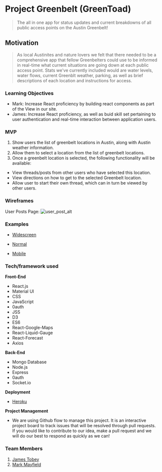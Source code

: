 # Project Greenbelt (GreenToad) 

> The all in one app for status updates and current breakdowns of all public access points on the Austin Greenbelt!

## Motivation

> As local Austinites and nature lovers we felt that there needed to be a comprehensive app that fellow Greenbelters could use to be informed in real-time what current situations are going down at each public access point. Stats we've currently included would are water levels, water flows, current Greenblt weather, parking, as well as brief descriptions of each location and instructions for access. 

### Learning Objectives

* Mark: Increase React proficiency by building react components as part of the View in our site. 
* James: Increase React proficiency, as well as buid skill set pertaining to user authentication and real-time interaction between application users.

### MVP

1. Show users the list of greenbelt locations in Austin, along with Austin weather information.
2. Allow them to select a location from the list of greenbelt locations.
3. Once a greenbelt location is selected, the following functionality will be available:

* View threads/posts from other users who have selected this location. 
* View directions on how to get to the selected Greenbelt location.
* Allow user to start their own thread, which can in turn be viewed by other users.

### Wireframes

User Posts Page:
![user_post_alt](https://user-images.githubusercontent.com/41517616/50718048-9b92df00-1051-11e9-9183-ecb042bddf1b.png)

### Examples

- [Widescreen](https://drive.google.com/file/d/1qYlutBazsrYM6ZLkKngHXrOj2JRbp0K7/view)

- [Normal](https://drive.google.com/file/d/1rIa7fcEAjyiVvj4E2n3ebHNga3LUFIk8/view)

- [Mobile](https://drive.google.com/file/d/1_ySdU_5Zzw3TSgXsC9fWveFU-eUMqz_e/view)

### Tech/framework used

<b>Front-End</b>
- React.js
- Material UI
- CSS
- JavaScript
- 0auth
- JSS
- D3
- ES6
- React-Google-Maps
- React-Liquid-Gauge
- React-Forecast
- Axios


<b>Back-End</b>
- Mongo Database
- Node.js
- Express
- 0auth
- Socket.io
  
<b>Deployment</b>
- [Heroku](https://projectgreenbelt.herokuapp.com/)

<b>Project Management</b>
- We are using Github flow to manage this project. It is an interactive project board to track issues that will be resolved through pull requests. If you would like to contribute to our idea, make a pull request and we will do our best to respond as quickly as we can!
  
### Team Members
1. [James Tobey](https://github.com/jctobey)
2. [Mark Mayfield](https://github.com/themarcusaurelius)
